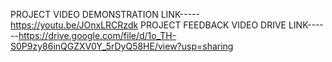    PROJECT VIDEO DEMONSTRATION LINK-----https://youtu.be/JOnxLRCRzdk
    PROJECT FEEDBACK VIDEO DRIVE LINK------https://drive.google.com/file/d/1o_TH-S0P9zy86inQGZXV0Y_5rDyQ58HE/view?usp=sharing
